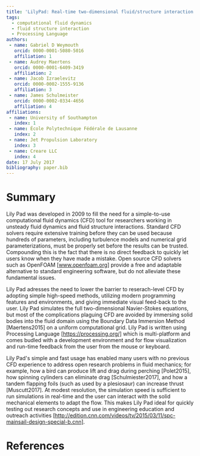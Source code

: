 ```yaml
---
title: 'LilyPad: Real-time two-dimensional fluid/structure interaction simulations written in Processing'
tags:
  - computational fluid dynamics
  - fluid structure interaction
  - Processing Language
authors:
 - name: Gabriel D Weymouth
   orcid: 0000-0001-5080-5016
   affiliation: 1
 - name: Audrey Maertens
   orcid: 0000-0001-6409-3419
   affiliation: 2
 - name: Jacob Izraelevitz
   orcid: 0000-0002-1555-9136
   affiliation: 3
 - name: James Schulmeister
   orcid: 0000-0002-0334-4656
   affiliation: 4
affiliations:
 - name: University of Southampton
   index: 1
 - name: École Polytechnique Fédérale de Lausanne
   index: 2
 - name: Jet Propulsion Laboratory
   index: 3
 - name: Creare LLC
   index: 4
date: 17 July 2017
bibliography: paper.bib
---
```


# Summary

Lily Pad was developed in 2009 to fill the need for a simple-to-use computational fluid dynamics (CFD) tool for researchers working in unsteady fluid dynamics and fluid structure interactions. Standard CFD solvers require extensive training before they can be used because hundreds of parameters, including turbulence models and numerical grid parameterizations, must be properly set before the results can be trusted. Compounding this is the fact that there is no direct feedback to quickly let users know when they have made a mistake. Open source CFD solvers such as OpenFOAM [www.openfoam.org] provide a free and adaptable alternative to standard engineering software, but do not alleviate these fundamental issues.

Lily Pad adresses the need to lower the barrier to reserach-level CFD by adopting simple high-speed methods, utilizing modern programming features and environments, and giving immediate visual feed-back to the user. Lily Pad simulates the full two-dimensional Navier-Stokes equations, but most of the complications plaguing CFD are avoided by immersing solid bodies into the fluid domain using the Boundary Data Immersion Method [Maertens2015] on a uniform computational grid. Lily Pad is written using Processing Language [https://processing.org/] which is multi-platform and comes budled with a development environment and for flow visualization and run-time feedback from the user from the mouse or keyboard. 

Lily Pad's simple and fast usage has enabled many users with no previous CFD experience to address open research problems in fluid mechanics; for example, how a bird can produce lift and drag during perching [Polet2015], how spinning cylinders can eliminate drag [Schulmiester2017], and how a tandem flapping foils (such as used by a plesiosaur) can increase thrust [Muscutt2017]. At modest resolution, the simulation speed is sufficient to run simulations in real-time and the user can interact with the solid mechanical elements to adapt the flow. This makes Lily Pad ideal for quickly testing out research concepts and use in engineering education and outreach activities [http://edition.cnn.com/videos/tv/2015/03/11/spc-mainsail-design-special-b.cnn].

# References
